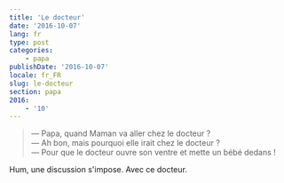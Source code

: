 ```yaml
---
title: 'Le docteur'
date: '2016-10-07'
lang: fr
type: post
categories:
    - papa
publishDate: '2016-10-07'
locale: fr_FR
slug: le-docteur
section: papa
2016:
    - '10'
---
```


> — Papa, quand Maman va aller chez le docteur ?  
> — Ah bon, mais pourquoi elle irait chez le docteur ?  
> — Pour que le docteur ouvre son ventre et mette un bébé dedans !

Hum, une discussion s'impose. Avec ce docteur.
